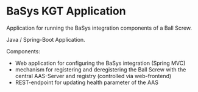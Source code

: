 # BaSys KGT Application

Application for running the BaSys integration components of a Ball Screw.

Java / Spring-Boot Application.

Components:
- Web application for configuring the BaSys integration (Spring MVC)
- mechanism for registering and deregistering the Ball Screw with the central AAS-Server and registry (controlled via web-frontend)
- REST-endpoint for updating health parameter of the AAS
